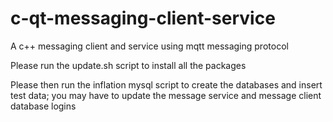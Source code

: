 # c-qt-messaging-client-service

A c++ messaging client and service using mqtt messaging protocol 

Please run the update.sh script to install all the packages

Please then run the inflation mysql script to create the databases and insert test data;
you may have to update the message service and message client database logins
